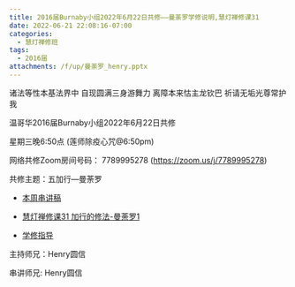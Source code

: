 ```yaml
---
title: 2016届Burnaby小组2022年6月22日共修——曼荼罗学修说明,慧灯禅修课31
date: 2022-06-21 22:08:16-07:00
categories:
  - 慧灯禅修班
tags:
  - 2016届
attachments: /f/up/曼荼罗_henry.pptx
---
```

诸法等性本基法界中 自现圆满三身游舞力 离障本来怙主龙钦巴 祈请无垢光尊常护我

温哥华2016届Burnaby小组2022年6月22日共修

星期三晚6:50点 (莲师除疫心咒@6:50pm)

网络共修Zoom房间号码： 7789995278 (https://zoom.us/j/7789995278)

共修主题：五加行—曼荼罗

* [本周串讲稿](/f/up/曼荼罗_henry.pptx)

* [慧灯禅修课31 加行的修法-曼荼罗1](https://www.huidengzhiguang.com/index.php/huideng-jiangtang/fofa-jianxiu/2016-07-21-09-21-47/5043-l20003) 

* [学修指导](https://mp.weixin.qq.com/mp/homepage?__biz=MzI2NTQ1NDcxNg==&hid=8&sn=3d9136ef9366472153d002863627d36d&scene=18&devicetype=iOS11.3.1&version=16060721&lang=en&nettype=WIFI&ascene=7&session_us=gh_239f09651128&fontScale=100&pass_ticket=P2wuCplmLED/aYYe0S3LczeigjMmw8qs5+GWlbMcrYcpHGyu4eYEOi5VmXiVJQ/y&wx_header=1&scene=1) 

主持师兄：Henry圆信

串讲师兄: Henry圆信